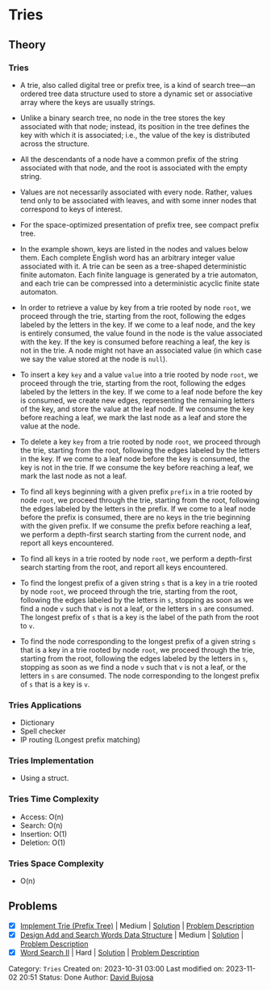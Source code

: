 # Tries

## Theory

### Tries

- A trie, also called digital tree or prefix tree, is a kind of search tree—an ordered tree data structure used to store a dynamic set or associative array where the keys are usually strings.

- Unlike a binary search tree, no node in the tree stores the key associated with that node; instead, its position in the tree defines the key with which it is associated; i.e., the value of the key is distributed across the structure.

- All the descendants of a node have a common prefix of the string associated with that node, and the root is associated with the empty string.

- Values are not necessarily associated with every node. Rather, values tend only to be associated with leaves, and with some inner nodes that correspond to keys of interest.

- For the space-optimized presentation of prefix tree, see compact prefix tree.

- In the example shown, keys are listed in the nodes and values below them. Each complete English word has an arbitrary integer value associated with it. A trie can be seen as a tree-shaped deterministic finite automaton. Each finite language is generated by a trie automaton, and each trie can be compressed into a deterministic acyclic finite state automaton.

- In order to retrieve a value by key from a trie rooted by node `root`, we proceed through the trie, starting from the root, following the edges labeled by the letters in the key. If we come to a leaf node, and the key is entirely consumed, the value found in the node is the value associated with the key. If the key is consumed before reaching a leaf, the key is not in the trie. A node might not have an associated value (in which case we say the value stored at the node is `null`).

- To insert a key `key` and a value `value` into a trie rooted by node `root`, we proceed through the trie, starting from the root, following the edges labeled by the letters in the key. If we come to a leaf node before the key is consumed, we create new edges, representing the remaining letters of the key, and store the value at the leaf node. If we consume the key before reaching a leaf, we mark the last node as a leaf and store the value at the node.

- To delete a key `key` from a trie rooted by node `root`, we proceed through the trie, starting from the root, following the edges labeled by the letters in the key. If we come to a leaf node before the key is consumed, the key is not in the trie. If we consume the key before reaching a leaf, we mark the last node as not a leaf.

- To find all keys beginning with a given prefix `prefix` in a trie rooted by node `root`, we proceed through the trie, starting from the root, following the edges labeled by the letters in the prefix. If we come to a leaf node before the prefix is consumed, there are no keys in the trie beginning with the given prefix. If we consume the prefix before reaching a leaf, we perform a depth-first search starting from the current node, and report all keys encountered.

- To find all keys in a trie rooted by node `root`, we perform a depth-first search starting from the root, and report all keys encountered.

- To find the longest prefix of a given string `s` that is a key in a trie rooted by node `root`, we proceed through the trie, starting from the root, following the edges labeled by the letters in `s`, stopping as soon as we find a node `v` such that `v` is not a leaf, or the letters in `s` are consumed. The longest prefix of `s` that is a key is the label of the path from the root to `v`.

- To find the node corresponding to the longest prefix of a given string `s` that is a key in a trie rooted by node `root`, we proceed through the trie, starting from the root, following the edges labeled by the letters in `s`, stopping as soon as we find a node `v` such that `v` is not a leaf, or the letters in `s` are consumed. The node corresponding to the longest prefix of `s` that is a key is `v`.

### Tries Applications

- Dictionary
- Spell checker
- IP routing (Longest prefix matching)

### Tries Implementation

- Using a struct.

### Tries Time Complexity

- Access: O(n)
- Search: O(n)
- Insertion: O(1)
- Deletion: O(1)

### Tries Space Complexity

- O(n)

## Problems

- [x] [Implement Trie (Prefix Tree)](https://leetcode.com/problems/implement-trie-prefix-tree/) | Medium | [Solution](../../../src/medium/implement_trie_prefix_tree.rs) | [Problem Description](../../../src/medium/readme.md#208-implement-trie-prefix-tree)
- [x] [Design Add and Search Words Data Structure](https://leetcode.com/problems/design-add-and-search-words-data-structure/) | Medium | [Solution](../../../src/medium/design_add_and_search_words_data_structure.rs) | [Problem Description](../../../src/medium/readme.md#211-design-add-and-search-words-data-structure)
- [x] [Word Search II](https://leetcode.com/problems/word-search-ii/) | Hard | [Solution](../../../src/hard/word_search_ii.rs) | [Problem Description](../../../src/hard/readme.md#212-word-search-ii)

Category: `Tries`
Created on: 2023-10-31 03:00
Last modified on: 2023-11-02 20:51
Status: Done
Author: [David Bujosa](https://github.com/bujosa)
